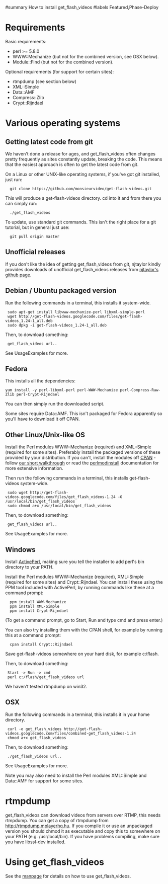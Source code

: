 ﻿#summary How to install get\_flash\_videos
#labels Featured,Phase-Deploy

# Requirements #

Basic requirements:
  * perl >= 5.8.0
  * WWW::Mechanize (but not for the combined version, see OSX below).
  * Module::Find (but not for the combined version).

Optional requirements (for support for certain sites):
  * rtmpdump (see section below)
  * XML::Simple
  * Data::AMF
  * Compress::Zlib
  * Crypt::Rijndael

# Various operating systems #

## Getting latest code from git ##

We haven't done a release for ages, and get\_flash\_videos often changes pretty frequently as sites constantly update, breaking the code. This means that the easiest approach is often to get the latest code from git.

On a Linux or other UNIX-like operating systems, if you've got git installed, just run:

```
  git clone https://github.com/monsieurvideo/get-flash-videos.git
```

This will produce a get-flash-videos directory. cd into it and from there you can simply run:

```
  ./get_flash_videos
```

To update, use standard git commands. This isn't the right place for a git tutorial, but in general just use:

```
  git pull origin master
```

## Unofficial releases ##

If you don't like the idea of getting get\_flash\_videos from git, njtaylor kindly provides downloads of unofficial get\_flash\_videos releases from [njtaylor's github page](https://github.com/njtaylor/get-flash-videos/releases).

## Debian / Ubuntu packaged version ##

Run the following commands in a terminal, this installs it system-wide.

```
 sudo apt-get install libwww-mechanize-perl libxml-simple-perl
 wget http://get-flash-videos.googlecode.com/files/get-flash-videos_1.24-1_all.deb
 sudo dpkg -i get-flash-videos_1.24-1_all.deb
```

Then, to download something:

```
 get_flash_videos url..
```

See UsageExamples for more.

## Fedora ##

This installs all the dependencies:

```
yum install -y perl-libxml-perl perl-WWW-Mechanize perl-Compress-Raw-Zlib perl-Crypt-Rijndael
```

You can then simply run the downloaded script.

Some sites require Data::AMF. This isn't packaged for Fedora apparently so you'll have to download it off CPAN.

## Other Linux/Unix-like OS ##

Install the Perl modules WWW::Mechanize (required) and XML::Simple (required for some sites). Preferably install the packaged versions of these provided by your distribution. If you can't, install the modules off [CPAN](http://search.cpan.org/) - follow [our short walkthrough](http://code.google.com/p/get-flash-videos/wiki/CPANGuide) or read the [perlmodinstall](http://search.cpan.org/~jhi/perl-5.8.0/pod/perlmodinstall.pod) documentation for more extensive information.

Then run the following commands in a terminal, this installs get-flash-videos system-wide.

```
 sudo wget http://get-flash-videos.googlecode.com/files/get_flash_videos-1.24 -O /usr/local/bin/get_flash_videos
 sudo chmod a+x /usr/local/bin/get_flash_videos
```

Then, to download something:
```
 get_flash_videos url..
```

See UsageExamples for more.

## Windows ##

Install [ActivePerl](http://www.activestate.com/activeperl/), making sure you tell the installer to add perl's bin directory to your PATH.

Install the Perl modules WWW::Mechanize (required), XML::Simple (required for some sites) and Crypt::Rijndael. You can install these using the PPM tool included with ActivePerl, by running commands like these at a command prompt:

```
  ppm install WWW-Mechanize
  ppm install XML-Simple
  ppm install Crypt-Rijndael
```

(To get a command prompt, go to Start, Run and type cmd and press enter.)

You can also try installing them with the CPAN shell, for example by running this at a command prompt:

```
  cpan install Crypt::Rijndael  
```

Save get-flash-videos somewhere on your hard disk, for example c:\flash.

Then, to download something:
```
 Start -> Run -> cmd
 perl c:/flash/get_flash_videos url
```

We haven't tested rtmpdump on win32.

## OSX ##

Run the following commands in a terminal, this installs it in your home directory.

```
 curl -o get_flash_videos http://get-flash-videos.googlecode.com/files/combined-get_flash_videos-1.24
 chmod a+x get_flash_videos
```

Then, to download something:
```
 ./get_flash_videos url..
```

See UsageExamples for more.

Note you may also need to install the Perl modules XML::Simple and Data::AMF for support for some sites.

# rtmpdump #

get\_flash\_videos can download videos from servers over RTMP, this needs rtmpdump. You can get a copy of rtmpdump from http://rtmpdump.mplayerhq.hu. If you compile it or use an unpackaged version you should chmod it as executable and copy this to
somewhere on your PATH (e.g. /usr/local/bin). If you have problems compiling, make sure you have libssl-dev installed.

# Using get\_flash\_videos #

See the [manpage](http://get-flash-videos.googlecode.com/svn/misc/get_flash_videos) for details on how to use get\_flash\_videos.